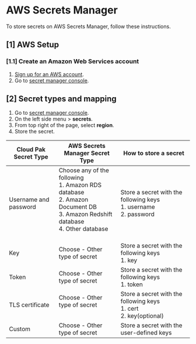 # AWS Secrets Manager

To store secrets on AWS Secrets Manager, follow these instructions.

## [1] AWS Setup

### [1.1] Create an Amazon Web Services account
1. [Sign up for an AWS account](https://portal.aws.amazon.com/billing/signup).
2. Go to [secret manager console](https://console.aws.amazon.com/secretsmanager/).


## [2] Secret types and mapping

1. Go to [secret manager console](https://console.aws.amazon.com/secretsmanager/).
2. On the left side menu > **secrets**.
3. From top right of the page, select **region**.
4. Store the secret.

Cloud Pak Secret Type | AWS Secrets Manager Secret Type | How to store a secret
---|---|---
Username and password | Choose any of the following <br>1. Amazon RDS database<br>2. Amazon  Document DB<br>3. Amazon  Redshift database<br>4. Other database<br><br> | Store a secret with the following keys<br>1. username<br>2. password
Key | Choose - Other type of secret<br> | Store a secret with the following keys<br>1. key
Token | Choose - Other type of secret<br> | Store a secret with the following keys<br>1. token
TLS certificate	| Choose - Other type of secret<br><br> | Store a secret with the following keys<br>1. cert<br>2. key(optional)
Custom | Choose - Other type of secret | Store a secret with the user-defined keys

